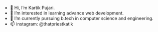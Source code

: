 - 👋 Hi, I’m Kartik Pujari.
- 👀 I’m interested in learning advance web development.
- 🌱 I’m currently pursuing b.tech in computer science and engineering.
- 📫 instagram: @thatpriestkatik

<!---
ThatPriestKartik/ThatPriestKartik is a ✨ special ✨ repository because its `README.md` (this file) appears on your GitHub profile.
You can click the Preview link to take a look at your changes.
--->

